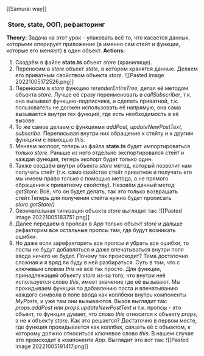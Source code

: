 [[Samurai way]]
###  Store, state, ООП, рефакторинг
**Theory:**
Задача на этот урок - упаковать всё то, что касается данных, которыми оперирует приложение (а именно сам стейт и функции, которые его меняют) в один объект.
**Actions:**
1. Создаём в файле **state.ts** объект *store* (хранилище).
2. Переносим в *store* объект *state*, в котором хранятся данные. Делаем его приватным свойством объекта *store*.                                                                               ![[Pasted image 20221005172526.png]]
3. Переносим в *store* функцию *rerenderEntireTree*, делая её методом объекта *store*. Лучше её сразу переименовать в *callSubscriber*, т.к. она вызывает функцию-подписчика, и сделать приватной, т.к. пользователь не должен использовать её напрямую, она сама вызывается внутри тех функций, где есть необходимость в её вызове.
4. То же самое делаем с функциями *addPost, updateNewPostText, subscribe*. Переписывая внутри них обращение к стейту и к другим функциям с помощью *this*.
5. Меняем экспорт, теперь из файла **state.ts** будет импортироваться только *store*. Раньше из него отдельно экспортировался стейт и каждая функция, теперь экспорт будет только один.
6. Также создаём внутри объекта *store* метод, который позволит нам получать стейт (т.к. само свойство стейт приватное и получать его мы имеем право только с помощью метода, а не прямого обращения к приватному свойству). Назовём данный метод *getStore*. Всё, что он будет делать, так это только возвращать стейт.Теперь для получения стейта нужно будет прописать *store.getState()*
7. Окончательная типизация объекта *store* выглядит так: ![[Pasted image 20221005183751.png]]
8. Далее передаём в пропсах в *App* только объект *store* и дальше рефакторим все остальные пропсы там, где будут возникать ошибки.
9. Но даже если зарефакторить все пропсы и убрать все ошибки, то посты не будут добавляться и даже впечатываться внутри поля ввода ничего не будет. 
Почему так происходит? Тема достаточно сложная и я вряд ли буду в ней разбираться. Суть в том, что с ключевым словом *this* не всё так просто. Для функции, принадлежащей объекту *store* из-за того, что внутри неё используется слово *this*, имеет значение где её вызывают. Мы прокидываем функции по добавлению поста и впечатыванию каждого символа в поле ввода как коллбеки внутрь компоненты *MyPosts*, и уже там они вызываются. Вызов выглядит так: *props.addPost* или *props.updateNewPostText* и т.к. пропсы - это объект, то функция думает, что слово *this* относится к объекту *props*, а не к объекту *store*. 
Как это решается? Достаточно в первом месте, где функция прокидывается как коллбек, связать её с объектом, к которому должно относиться ключевое слово *this*. В нашем случае это происходит в компоненте *Арр*. Выглядит это вот так: ![[Pasted image 20221005191417.png]]

